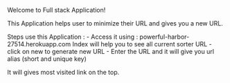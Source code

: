 Welcome to Full stack Application!

This Application helps user to minimize their URL and gives you a new URL.

Steps use this Application : -
Access it using : powerful-harbor-27514.herokuapp.com 
Index will help you to see all current sorter URL - 
    click on new to generate new URL - 
    Enter the URL and it will give you url alias (short and unique key)

It will gives most visited link on the top.

